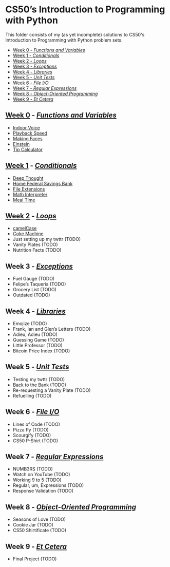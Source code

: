 # CS50’s Introduction to Programming with Python

This folder consists of my (as yet incomplete) solutions to CS50's Introduction
to Programming with Python problem sets.

- [Week 0 - _Functions and Variables_](#week-0---functions-and-variables)
- [Week 1 - _Conditionals_](#week-1---conditionals)
- [Week 2 - _Loops_](#week-2---loops)
- [Week 3 - _Exceptions_](#week-3---exceptions)
- [Week 4 - _Libraries_](#week-4---libraries)
- [Week 5 - _Unit Tests_](#week-5---unit-tests)
- [Week 6 - _File I/O_](#week-6---file-io)
- [Week 7 - _Regular Expressions_](#week-7---regular-expressions)
- [Week 8 - _Object-Oriented Programming_](#week-8---object-oriented-programming)
- [Week 9 - _Et Cetera_](#week-9---et-cetera)

## [Week 0][github-week-0] - [_Functions and Variables_][harvard-week-0]

- [Indoor Voice](/week-0/indoor)
- [Playback Speed](/week-0/playback/)
- [Making Faces](/week-0/faces/)
- [Einstein](/week-0/einstein/)
- [Tip Calculator](/week-0/tip/)

## [Week 1][github-week-1] - [_Conditionals_][harvard-week-1]

- [Deep Thought](/week-1/deep/)
- [Home Federal Savings Bank](/week-1/bank/)
- [File Extensions](/week-1/extensions/)
- [Math Interpreter](/week-1/interpreter/)
- [Meal Time](/week-1/meal/)

## [Week 2][github-week-2] - [_Loops_][harvard-week-2]

- [camelCase](/week-2/camel/)
- [Coke Machine](/week-2/coke/)
- Just setting up my twttr (TODO)
- Vanity Plates (TODO)
- Nutrition Facts (TODO)

## Week 3 - [_Exceptions_][harvard-week-3]

- Fuel Gauge (TODO)
- Felipe’s Taqueria (TODO)
- Grocery List (TODO)
- Outdated (TODO)

## Week 4 - [_Libraries_][harvard-week-4]

- Emojize (TODO)
- Frank, Ian and Glen’s Letters (TODO)
- Adieu, Adieu (TODO)
- Guessing Game (TODO)
- Little Professor (TODO)
- Bitcoin Price Index (TODO)

## Week 5 - [_Unit Tests_][harvard-week-5]

- Testing my twttr (TODO)
- Back to the Bank (TODO)
- Re-requesting a Vanity Plate (TODO)
- Refuelling (TODO)

## Week 6 - [_File I/O_][harvard-week-6]

- Lines of Code (TODO)
- Pizza Py (TODO)
- Scourgify (TODO)
- CS50 P-Shirt (TODO)

## Week 7 - [_Regular Expressions_][harvard-week-7]

- NUMB3RS (TODO)
- Watch on YouTube (TODO)
- Working 9 to 5 (TODO)
- Regular, um, Expressions (TODO)
- Response Validation (TODO)

## Week 8 - [_Object-Oriented Programming_][harvard-week-8]

- Seasons of Love (TODO)
- Cookie Jar (TODO)
- CS50 Shirtificate (TODO)

## Week 9 - [_Et Cetera_][harvard-week-9]

- Final Project (TODO)

[github-week-0]:
  https://github.com/Mr-Lasagne/learning-exercise-portfolio/tree/main/cs50p/week-0
[github-week-1]:
  https://github.com/Mr-Lasagne/learning-exercise-portfolio/tree/main/cs50p/week-1
[github-week-2]:
  https://github.com/Mr-Lasagne/learning-exercise-portfolio/tree/main/cs50p/week-2
[harvard-week-0]: https://cs50.harvard.edu/python/2022/weeks/0/
[harvard-week-1]: https://cs50.harvard.edu/python/2022/weeks/1/
[harvard-week-2]: https://cs50.harvard.edu/python/2022/weeks/2/
[harvard-week-3]: https://cs50.harvard.edu/python/2022/weeks/3/
[harvard-week-4]: https://cs50.harvard.edu/python/2022/weeks/4/
[harvard-week-5]: https://cs50.harvard.edu/python/2022/weeks/5/
[harvard-week-6]: https://cs50.harvard.edu/python/2022/weeks/6/
[harvard-week-7]: https://cs50.harvard.edu/python/2022/weeks/7/
[harvard-week-8]: https://cs50.harvard.edu/python/2022/weeks/8/
[harvard-week-9]: https://cs50.harvard.edu/python/2022/weeks/9/
